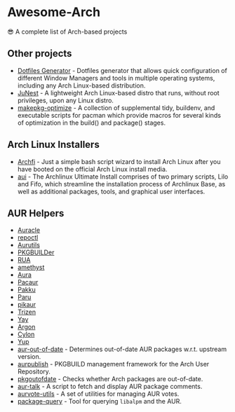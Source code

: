 # Awesome-Arch

:sunglasses: A complete list of Arch-based projects

## Other projects

- [Dotfiles Generator](https://github.com/ulises-jeremias/dotfiles) - Dotfiles generator that allows quick configuration of different Window Managers and tools in multiple operating systems, including any Arch Linux-based distribution.
- [JuNest](https://github.com/fsquillace/junest) - A lightweight Arch Linux-based distro that runs, without root privileges, upon any Linux distro.
- [makepkg-optimize](https://github.com/ptr1337/makepkg-optimize) - A collection of supplemental tidy, buildenv, and executable scripts for pacman which provide macros for several kinds of optimization in the build() and package() stages.

## Arch Linux Installers

- [Archfi](https://github.com/MatMoul/archfi) - Just a simple bash script wizard to install Arch Linux after you have booted on the official Arch Linux install media.
- [aui](https://github.com/helmuthdu/aui) - The Archlinux Ultimate Install comprises of two primary scripts, Lilo and Fifo, which streamline the installation process of Archlinux Base, as well as additional packages, tools, and graphical user interfaces.

## AUR Helpers

- [Auracle](https://github.com/falconindy/auracle)
- [repoctl](https://github.com/cassava/repoctl)
- [Aurutils](https://github.com/AladW/aurutils)
- [PKGBUILDer](https://github.com/Kwpolska/pkgbuilder)
- [RUA](https://github.com/vn971/rua)
- [amethyst](https://github.com/crystal-linux/amethyst)
- [Aura](https://github.com/fosskers/aura)
- [Pacaur](https://github.com/E5ten/pacaur)
- [Pakku](https://github.com/kitsunyan/pakku)
- [Paru](https://github.com/Morganamilo/paru)
- [pikaur](https://github.com/actionless/pikaur)
- [Trizen](https://github.com/trizen/trizen)
- [Yay](https://github.com/Jguer/yay)
- [Argon](https://github.com/14mRh4X0r/arch-argon)
- [Cylon](https://github.com/gavinlyonsrepo/cylon)
- [Yup](https://github.com/ericm/yup)
- [aur-out-of-date](https://github.com/simon04/aur-out-of-date) - Determines out-of-date AUR packages w.r.t. upstream version.
- [aurpublish](https://github.com/eli-schwartz/aurpublish) - PKGBUILD management framework for the Arch User Repository.
- [pkgoutofdate](https://github.com/anatol/pkgoutofdate) - Checks whether Arch packages are out-of-date.
- [aur-talk](https://github.com/GermainZ/aur-talk) - A script to fetch and display AUR package comments.
- [aurvote-utils](https://github.com/jadenPete/aurvote-utils) - A set of utilities for managing AUR votes.
- [package-query](https://github.com/archlinuxfr/package-query) - Tool for querying `libalpm` and the AUR.
